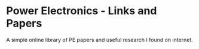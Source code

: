 # Power Electronics - Links and Papers
A simple online library of PE papers and useful research I found on internet. 
